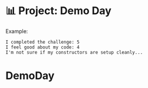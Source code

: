 # 📊 Project: Demo Day

Example:
```
I completed the challenge: 5
I feel good about my code: 4
I'm not sure if my constructors are setup cleanly...
```
# DemoDay
